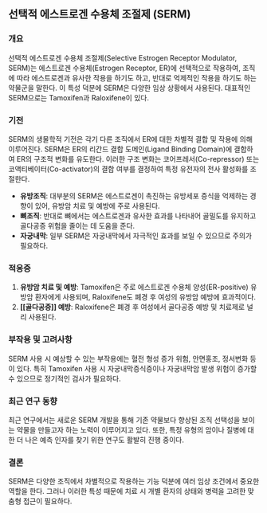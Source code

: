 

## 선택적 에스트로겐 수용체 조절제 (SERM)

### 개요
선택적 에스트로겐 수용체 조절제(Selective Estrogen Receptor Modulator, SERM)는 에스트로겐 수용체(Estrogen Receptor, ER)에 선택적으로 작용하여, 조직에 따라 에스트로겐과 유사한 작용을 하기도 하고, 반대로 억제적인 작용을 하기도 하는 약물군을 말한다. 이 특성 덕분에 SERM은 다양한 임상 상황에서 사용된다. 대표적인 SERM으로는 Tamoxifen과 Raloxifene이 있다.

### 기전
SERM의 생물학적 기전은 각기 다른 조직에서 ER에 대한 차별적 결합 및 작용에 의해 이루어진다. SERM은 ER의 리간드 결합 도메인(Ligand Binding Domain)에 결합하여 ER의 구조적 변화를 유도한다. 이러한 구조 변화는 코어프레서(Co-repressor) 또는 코액티베이터(Co-activator)의 결합 여부를 결정하여 특정 유전자의 전사 활성화를 조절한다.

- **유방조직**: 대부분의 SERM은 에스트로겐이 촉진하는 유방세포 증식을 억제하는 경향이 있어, 유방암 치료 및 예방에 주로 사용된다.
- **뼈조직**: 반대로 뼈에서는 에스트로겐과 유사한 효과를 나타내어 골밀도를 유지하고 골다공증 위험을 줄이는 데 도움을 준다.
- **자궁내막**: 일부 SERM은 자궁내막에서 자극적인 효과를 보일 수 있으므로 주의가 필요하다.

### 적응증
1. **유방암 치료 및 예방**: Tamoxifen은 주로 에스트로겐 수용체 양성(ER-positive) 유방암 환자에게 사용되며, Raloxifene도 폐경 후 여성의 유방암 예방에 효과적이다.
2. **[[골다공증]] 예방**: Raloxifene은 폐경 후 여성에서 골다공증 예방 및 치료제로 널리 사용된다.

### 부작용 및 고려사항
SERM 사용 시 예상할 수 있는 부작용에는 혈전 형성 증가 위험, 안면홍조, 정서변화 등이 있다. 특히 Tamoxifen 사용 시 자궁내막증식증이나 자궁내막암 발생 위험이 증가할 수 있으므로 정기적인 검사가 필요하다.

### 최근 연구 동향
최근 연구에서는 새로운 SERM 개발을 통해 기존 약물보다 향상된 조직 선택성을 보이는 약물을 만들고자 하는 노력이 이루어지고 있다. 또한, 특정 유형의 암이나 질병에 대한 더 나은 예측 인자를 찾기 위한 연구도 활발히 진행 중이다.

### 결론
SERM은 다양한 조직에서 차별적으로 작용하는 기능 덕분에 여러 임상 조건에서 중요한 역할을 한다. 그러나 이러한 특성 때문에 치료 시 개별 환자의 상태와 병력을 고려한 맞춤형 접근이 필요하다.